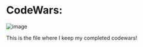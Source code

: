 # CodeWars:

![image](https://user-images.githubusercontent.com/77587592/113966436-1896fb00-97fd-11eb-824c-a4adcc22437a.png)


This is the file where I keep my completed codewars!


